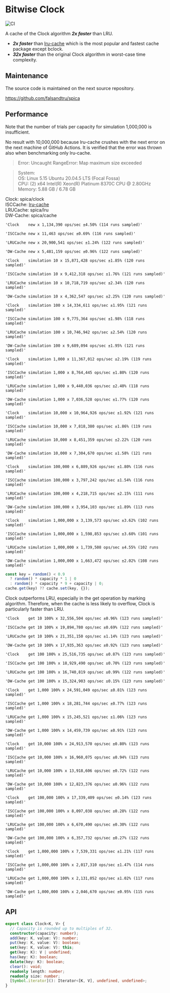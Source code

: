 # Bitwise Clock

![CI](https://github.com/falsandtru/bclock/workflows/CI/badge.svg)

A cache of the Clock algorithm ***2x faster*** than LRU.

- ***2x faster*** than [lru-cache](https://www.npmjs.com/package/lru-cache) which is the most popular and fastest cache package except bclock.
- ***32x faster*** than the original Clock algorithm in worst-case time complexity.

## Maintenance

The source code is maintained on the next source repository.

https://github.com/falsandtru/spica

## Performance

Note that the number of trials per capacity for simulation 1,000,000 is insufficient.

No result with 10,000,000 because lru-cache crushes with the next error on the next machine of GitHub Actions.
It is verified that the error was thrown also when benchmarking only lru-cache.

> Error: Uncaught RangeError: Map maximum size exceeded

> System:<br>
  OS: Linux 5.15 Ubuntu 20.04.5 LTS (Focal Fossa)<br>
  CPU: (2) x64 Intel(R) Xeon(R) Platinum 8370C CPU @ 2.80GHz<br>
  Memory: 5.88 GB / 6.78 GB


Clock: spica/clock<br>
ISCCache: [lru-cache](https://www.npmjs.com/package/lru-cache)<br>
LRUCache: spica/lru<br>
DW-Cache: spica/cache<br>

```
'Clock    new x 1,134,390 ops/sec ±4.50% (114 runs sampled)'

'ISCCache new x 11,463 ops/sec ±0.69% (116 runs sampled)'

'LRUCache new x 20,900,541 ops/sec ±1.24% (122 runs sampled)'

'DW-Cache new x 5,481,159 ops/sec ±0.96% (122 runs sampled)'

'Clock    simulation 10 x 15,871,428 ops/sec ±1.85% (120 runs sampled)'

'ISCCache simulation 10 x 9,412,318 ops/sec ±1.76% (121 runs sampled)'

'LRUCache simulation 10 x 10,718,719 ops/sec ±2.34% (120 runs sampled)'

'DW-Cache simulation 10 x 4,362,547 ops/sec ±2.25% (120 runs sampled)'

'Clock    simulation 100 x 14,334,611 ops/sec ±1.95% (121 runs sampled)'

'ISCCache simulation 100 x 9,775,364 ops/sec ±1.98% (118 runs sampled)'

'LRUCache simulation 100 x 10,746,942 ops/sec ±2.54% (120 runs sampled)'

'DW-Cache simulation 100 x 9,689,094 ops/sec ±1.95% (121 runs sampled)'

'Clock    simulation 1,000 x 11,367,012 ops/sec ±2.19% (119 runs sampled)'

'ISCCache simulation 1,000 x 8,764,445 ops/sec ±1.80% (120 runs sampled)'

'LRUCache simulation 1,000 x 9,440,036 ops/sec ±2.40% (118 runs sampled)'

'DW-Cache simulation 1,000 x 7,036,528 ops/sec ±1.77% (120 runs sampled)'

'Clock    simulation 10,000 x 10,964,926 ops/sec ±1.92% (121 runs sampled)'

'ISCCache simulation 10,000 x 7,818,380 ops/sec ±1.86% (119 runs sampled)'

'LRUCache simulation 10,000 x 8,451,359 ops/sec ±2.22% (120 runs sampled)'

'DW-Cache simulation 10,000 x 7,304,670 ops/sec ±1.58% (121 runs sampled)'

'Clock    simulation 100,000 x 6,889,926 ops/sec ±1.80% (116 runs sampled)'

'ISCCache simulation 100,000 x 3,797,242 ops/sec ±1.54% (116 runs sampled)'

'LRUCache simulation 100,000 x 4,218,715 ops/sec ±2.15% (111 runs sampled)'

'DW-Cache simulation 100,000 x 3,954,103 ops/sec ±1.89% (113 runs sampled)'

'Clock    simulation 1,000,000 x 3,139,573 ops/sec ±3.62% (102 runs sampled)'

'ISCCache simulation 1,000,000 x 1,598,853 ops/sec ±3.60% (101 runs sampled)'

'LRUCache simulation 1,000,000 x 1,739,508 ops/sec ±4.55% (102 runs sampled)'

'DW-Cache simulation 1,000,000 x 1,663,472 ops/sec ±2.02% (108 runs sampled)'
```

```ts
const key = random() < 0.9
  ? random() * capacity * 1 | 0
  : random() * capacity * 9 + capacity | 0;
cache.get(key) ?? cache.set(key, {});
```

Clock outperforms LRU, especially in the get operation by marking algorithm.
Therefore, when the cache is less likely to overflow, Clock is particularly faster than LRU.

```
'Clock    get 10 100% x 32,556,504 ops/sec ±0.96% (123 runs sampled)'

'ISCCache get 10 100% x 19,894,780 ops/sec ±0.69% (122 runs sampled)'

'LRUCache get 10 100% x 21,351,150 ops/sec ±1.14% (123 runs sampled)'

'DW-Cache get 10 100% x 17,935,363 ops/sec ±0.92% (123 runs sampled)'

'Clock    get 100 100% x 25,516,735 ops/sec ±0.87% (123 runs sampled)'

'ISCCache get 100 100% x 18,929,490 ops/sec ±0.70% (123 runs sampled)'

'LRUCache get 100 100% x 16,740,819 ops/sec ±0.99% (122 runs sampled)'

'DW-Cache get 100 100% x 15,324,903 ops/sec ±0.15% (123 runs sampled)'

'Clock    get 1,000 100% x 24,591,049 ops/sec ±0.81% (123 runs sampled)'

'ISCCache get 1,000 100% x 18,281,744 ops/sec ±0.77% (123 runs sampled)'

'LRUCache get 1,000 100% x 15,245,521 ops/sec ±1.06% (123 runs sampled)'

'DW-Cache get 1,000 100% x 14,459,739 ops/sec ±0.91% (123 runs sampled)'

'Clock    get 10,000 100% x 24,913,570 ops/sec ±0.80% (123 runs sampled)'

'ISCCache get 10,000 100% x 16,960,075 ops/sec ±0.94% (123 runs sampled)'

'LRUCache get 10,000 100% x 13,918,606 ops/sec ±0.72% (122 runs sampled)'

'DW-Cache get 10,000 100% x 12,823,376 ops/sec ±0.96% (122 runs sampled)'

'Clock    get 100,000 100% x 17,339,409 ops/sec ±0.14% (123 runs sampled)'

'ISCCache get 100,000 100% x 8,097,038 ops/sec ±0.28% (122 runs sampled)'

'LRUCache get 100,000 100% x 6,670,490 ops/sec ±0.30% (122 runs sampled)'

'DW-Cache get 100,000 100% x 6,357,732 ops/sec ±0.27% (122 runs sampled)'

'Clock    get 1,000,000 100% x 7,539,331 ops/sec ±1.21% (117 runs sampled)'

'ISCCache get 1,000,000 100% x 2,017,310 ops/sec ±1.47% (114 runs sampled)'

'LRUCache get 1,000,000 100% x 2,131,052 ops/sec ±1.02% (117 runs sampled)'

'DW-Cache get 1,000,000 100% x 2,046,670 ops/sec ±0.95% (115 runs sampled)'
```

## API

```ts
export class Clock<K, V> {
  // Capacity is rounded up to multiples of 32.
  constructor(capacity: number);
  add(key: K, value: V): number;
  put(key: K, value: V): boolean;
  set(key: K, value: V): this;
  get(key: K): V | undefined;
  has(key: K): boolean;
  delete(key: K): boolean;
  clear(): void;
  readonly length: number;
  readonly size: number;
  [Symbol.iterator](): Iterator<[K, V], undefined, undefined>;
}
```
